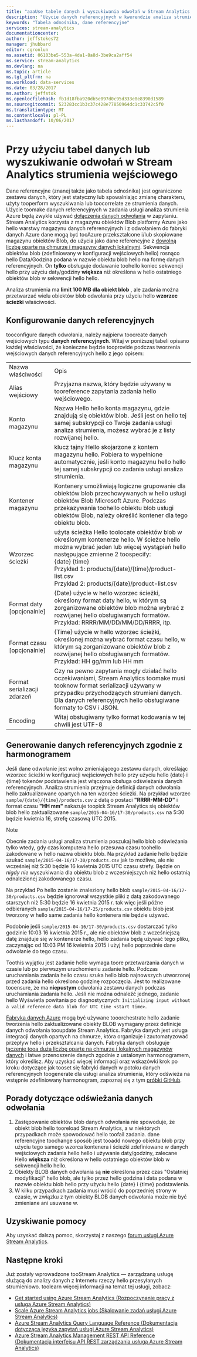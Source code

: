 ```yaml
---
title: "aaaUse tabele danych i wyszukiwania odwołań w Stream Analytics | Dokumentacja firmy Microsoft"
description: "Użycie danych referencyjnych w kwerendzie analiza strumienia"
keywords: "Tabela odnośnika, dane referencyjne"
services: stream-analytics
documentationcenter: 
author: jeffstokes72
manager: jhubbard
editor: cgronlun
ms.assetid: 06103be5-553a-4da1-8a8d-3be9ca2aff54
ms.service: stream-analytics
ms.devlang: na
ms.topic: article
ms.tgt_pltfrm: na
ms.workload: data-services
ms.date: 03/28/2017
ms.author: jeffstok
ms.openlocfilehash: fb1d18fba920db5e097d0c95d333e8e8390d1589
ms.sourcegitcommit: 523283cc1b3c37c428e77850964dc1c33742c5f0
ms.translationtype: MT
ms.contentlocale: pl-PL
ms.lasthandoff: 10/06/2017
---
```

# <a name="using-reference-data-or-lookup-tables-in-a-stream-analytics-input-stream"></a>Przy użyciu tabel danych lub wyszukiwanie odwołań w Stream Analytics strumienia wejściowego
Dane referencyjne (znanej także jako tabela odnośnika) jest ograniczone zestawu danych, który jest statyczny lub spowalniając zmianę charakteru, użyty tooperform wyszukiwania lub toocorrelate ze strumienia danych. Użycie toomake danych referencyjnych w zadania usługi analiza strumienia Azure będą zwykle używać [dołączenia danych odwołania](https://msdn.microsoft.com/library/azure/dn949258.aspx) w zapytaniu. Stream Analytics korzysta z magazynu obiektów Blob platformy Azure jako hello warstwy magazynu danych referencyjnych i z odwołaniem do fabryki danych Azure dane mogą być tooAzure przekształcone i/lub skopiowane magazynu obiektów Blob, do użycia jako dane referencyjne z [dowolną liczbę oparte na chmurze i magazyny danych lokalnymi](../data-factory/data-factory-data-movement-activities.md). Sekwencja obiektów blob (zdefiniowany w konfiguracji wejściowych hello) rosnąco hello Data/Godzina podana w nazwie obiektu blob hello ma formę danych referencyjnych. On **tylko** obsługuje dodawanie toohello koniec sekwencji hello przy użyciu daty/godziny **większa** niż określona w hello ostatniego obiektów blob w sekwencji hello hello.

Analiza strumienia ma **limit 100 MB dla obiekt blob** , ale zadania można przetwarzać wielu obiektów blob odwołania przy użyciu hello **wzorzec ścieżki** właściwości.


## <a name="configuring-reference-data"></a>Konfigurowanie danych referencyjnych
tooconfigure danych odwołania, należy najpierw toocreate danych wejściowych typu **danych referencyjnych**. Witaj w poniższej tabeli opisano każdej właściwości, że konieczne będzie tooprovide podczas tworzenia wejściowych danych referencyjnych hello z jego opisem:


<table>
<tbody>
<tr>
<td>Nazwa właściwości</td>
<td>Opis</td>
</tr>
<tr>
<td>Alias wejściowy</td>
<td>Przyjazna nazwa, który będzie używany w tooreference zapytania zadania hello wejściowego.</td>
</tr>
<tr>
<td>Konto magazynu</td>
<td>Nazwa Hello hello konta magazynu, gdzie znajdują się obiektów blob. Jeśli jest on hello tej samej subskrypcji co Twoje zadania usługi analiza strumienia, możesz wybrać je z listy rozwijanej hello.</td>
</tr>
<tr>
<td>Klucz konta magazynu</td>
<td>klucz tajny Hello skojarzone z kontem magazynu hello. Pobiera to wypełnione automatycznie, jeśli konto magazynu hello hello tej samej subskrypcji co zadania usługi analiza strumienia.</td>
</tr>
<tr>
<td>Kontener magazynu</td>
<td>Kontenery umożliwiają logiczne grupowanie dla obiektów blob przechowywanych w hello usługi obiektów Blob Microsoft Azure. Podczas przekazywania toohello obiektu blob usługi obiektów Blob, należy określić kontener dla tego obiektu blob.</td>
</tr>
<tr>
<td>Wzorzec ścieżki</td>
<td>użyta ścieżka Hello toolocate obiektów blob w określonym kontenerze hello. W ścieżce hello można wybrać jeden lub więcej wystąpień hello następujące zmienne 2 toospecify:<BR>{date} {time}<BR>Przykład 1: products/{date}/{time}/product-list.csv<BR>Przykład 2: products/{date}/product-list.csv
</tr>
<tr>
<td>Format daty [opcjonalnie]</td>
<td>{Date} użycie w hello wzorzec ścieżki, określony format daty hello, w którym są zorganizowane obiektów blob można wybrać z rozwijanej hello obsługiwanych formatów.<BR>Przykład: RRRR/MM/DD/MM/DD/RRRR, itp.</td>
</tr>
<tr>
<td>Format czasu [opcjonalnie]</td>
<td>{Time} użycie w hello wzorzec ścieżki, określonej można wybrać format czasu hello, w którym są zorganizowane obiektów blob z rozwijanej hello obsługiwanych formatów.<BR>Przykład: HH gg/mm lub HH mm</td>
</tr>
<tr>
<td>Format serializacji zdarzeń</td>
<td>Czy na pewno zapytania mogły działać hello oczekiwaniami, Stream Analytics toomake musi tooknow format serializacji używany w przypadku przychodzących strumieni danych. Dla danych referencyjnych hello obsługiwane formaty to CSV i JSON.</td>
</tr>
<tr>
<td>Encoding</td>
<td>Witaj obsługiwany tylko format kodowania w tej chwili jest UTF-8</td>
</tr>
</tbody>
</table>

## <a name="generating-reference-data-on-a-schedule"></a>Generowanie danych referencyjnych zgodnie z harmonogramem
Jeśli dane odwołanie jest wolno zmieniającego zestawu danych, określając wzorzec ścieżki w konfiguracji wejściowych hello przy użyciu hello {date} i {time} tokenów podstawienia jest włączona obsługa odświeżania danych referencyjnych. Analiza strumienia przejmuje definicji danych odwołania hello zaktualizowane opartych na ten wzorzec ścieżki. Na przykład wzorzec `sample/{date}/{time}/products.csv` z datą o postaci **"RRRR-MM-DD"** i format czasu **"HH mm"** nakazuje toopick Stream Analytics się obiektów blob hello zaktualizowane `sample/2015-04-16/17-30/products.csv` na 5:30 będzie kwietnia 16, strefę czasową UTC 2015.

> [!NOTE]
> Obecnie zadania usługi analiza strumienia poszukaj hello blob odświeżania tylko wtedy, gdy czas komputera hello przesuwa czasu toohello zakodowane w hello nazwa obiektu blob. Na przykład zadanie hello będzie szukać `sample/2015-04-16/17-30/products.csv` jak to możliwe, ale nie wcześniej niż 5:30 będzie 16 kwietnia 2015 UTC czasu strefy. Będzie on *nigdy nie* wyszukiwania dla obiektu blob z wcześniejszych niż hello ostatnią odnalezionej zakodowanego czasu.
> 
> Na przykład Po hello zostanie znaleziony hello blob `sample/2015-04-16/17-30/products.csv` będzie ignorował wszystkie pliki z datą zakodowanego starszych niż 5:30 będzie 16 kwietnia 2015 r. tak więc jeśli późne odbieranych `sample/2015-04-16/17-25/products.csv` obiektu blob jest tworzony w hello same zadania hello kontenera nie będzie używać.
> 
> Podobnie jeśli `sample/2015-04-16/17-30/products.csv` dostarczać tylko godzinie 10:03 16 kwietnia 2015 r., ale nie obiektów blob z wcześniejszą datę znajduje się w kontenerze hello, hello zadania będą używać tego pliku, zaczynając od 10:03 PM 16 kwietnia 2015 i użyj hello poprzednie dane odwołanie do tego czasu.
> 
> Toothis wyjątku jest zadanie hello wymaga toore przetwarzania danych w czasie lub po pierwszym uruchomieniu zadanie hello. Podczas uruchamiania zadania hello czasu szuka hello blob najnowszych utworzonej przed zadania hello określono godzinę rozpoczęcia. Jest to realizowane tooensure, że ma **niepustym** odwołania zestawu danych podczas uruchamiania zadania hello. Jeśli nie można odnaleźć jednego, zadanie hello Wyświetla powitania po diagnostycznych: `Initializing input without a valid reference data blob for UTC time <start time>`.
> 
> 

[Fabryka danych Azure](https://azure.microsoft.com/documentation/services/data-factory/) mogą być używane tooorchestrate hello zadanie tworzenia hello zaktualizowane obiekty BLOB wymagany przez definicje danych odwołania tooupdate Stream Analytics. Fabryka danych jest usługa integracji danych opartych na chmurze, która organizuje i zautomatyzować przepływ hello i przekształcania danych. Fabryka danych obsługuje [łączenie tooa dużą liczbę oparte na chmurze i lokalnych magazynów danych](../data-factory/data-factory-data-movement-activities.md) i łatwe przenoszenie danych zgodnie z ustalonym harmonogramem, który określisz. Aby uzyskać więcej informacji oraz wskazówki krok po kroku dotyczące jak tooset się fabryki danych w potoku danych referencyjnych toogenerate dla usługi analiza strumienia, który odświeża na wstępnie zdefiniowany harmonogram, zapoznaj się z tym [próbki GitHub](https://github.com/Azure/Azure-DataFactory/tree/master/Samples/ReferenceDataRefreshForASAJobs).

## <a name="tips-on-refreshing-your-reference-data"></a>Porady dotyczące odświeżania danych odwołania
1. Zastępowanie obiektów blob danych odwołania nie spowoduje, że obiekt blob hello tooreload Stream Analytics, a w niektórych przypadkach może spowodować hello toofail zadania. dane referencyjne toochange sposób jest tooadd nowego obiektu blob przy użyciu tego samego wzorca kontenera i ścieżki zdefiniowane w danych wejściowych zadania hello hello i używanie daty/godziny, zalecane Hello **większa** niż określona w hello ostatniego obiektów blob w sekwencji hello hello.
2. Obiekty BLOB danych odwołania są **nie** określona przez czas "Ostatniej modyfikacji" hello blob, ale tylko przez hello godzina i data podana w nazwie obiektu blob hello przy użyciu hello {date} i {time} podstawienia.
3. W kilku przypadkach zadania musi wrócić do poprzedniej strony w czasie, w związku z tym obiekty BLOB danych odwołania może nie być zmieniane ani usuwane w.

## <a name="get-help"></a>Uzyskiwanie pomocy
Aby uzyskać dalszą pomoc, skorzystaj z naszego [forum usługi Azure Stream Analytics](https://social.msdn.microsoft.com/Forums/en-US/home?forum=AzureStreamAnalytics).

## <a name="next-steps"></a>Następne kroki
Już zostały wprowadzone tooStream Analytics — zarządzaną usługę służącą do analizy danych z Internetu rzeczy hello przesyłanych strumieniowo. toolearn więcej informacji na temat tej usługi, zobacz:

* [Get started using Azure Stream Analytics (Rozpoczynanie pracy z usługą Azure Stream Analytics)](stream-analytics-real-time-fraud-detection.md)
* [Scale Azure Stream Analytics jobs (Skalowanie zadań usługi Azure Stream Analytics)](stream-analytics-scale-jobs.md)
* [Azure Stream Analytics Query Language Reference (Dokumentacja dotycząca języka zapytań usługi Azure Stream Analytics)](https://msdn.microsoft.com/library/azure/dn834998.aspx)
* [Azure Stream Analytics Management REST API Reference (Dokumentacja interfejsu API REST zarządzania usługą Azure Stream Analytics)](https://msdn.microsoft.com/library/azure/dn835031.aspx)

<!--Link references-->
[stream.analytics.developer.guide]: ../stream-analytics-developer-guide.md
[stream.analytics.scale.jobs]: stream-analytics-scale-jobs.md
[stream.analytics.introduction]: stream-analytics-real-time-fraud-detection.md
[stream.analytics.get.started]: stream-analytics-get-started.md
[stream.analytics.query.language.reference]: http://go.microsoft.com/fwlink/?LinkID=513299
[stream.analytics.rest.api.reference]: http://go.microsoft.com/fwlink/?LinkId=517301
